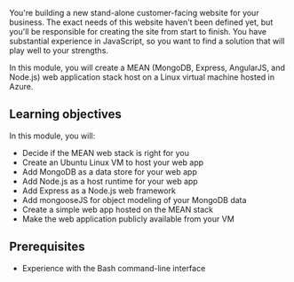 You're building a new stand-alone customer-facing website for your business. The exact needs of this website haven't been defined yet, but you'll be responsible for creating the site from start to finish. You have substantial experience in JavaScript, so you want to find a solution that will play well to your strengths.

In this module, you will create a MEAN (MongoDB, Express, AngularJS, and Node.js) web application stack host on a Linux virtual machine hosted in Azure.

## Learning objectives

In this module, you will:

- Decide if the MEAN web stack is right for you
- Create an Ubuntu Linux VM to host your web app
- Add MongoDB as a data store for your web app
- Add Node.js as a host runtime for your web app
- Add Express as a Node.js web framework
- Add mongooseJS for object modeling of your MongoDB data
- Create a simple web app hosted on the MEAN stack
- Make the web application publicly available from your VM

## Prerequisites

- Experience with the Bash command-line interface